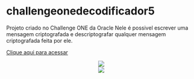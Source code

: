# challengeonedecodificador5
Projeto criado no Challenge ONE  da Oracle
Nele é possivel escrever uma mensagem criptografada e descriptografar qualquer mensagem criptografada feita por ele.

[Clique aqui para acessar
](https://diegoestefano.github.io/Criptografador/)

<div align="center"> <img  src="https://user-images.githubusercontent.com/81423690/232114957-376b2c1e-7534-4eed-8999-aba537ac6155.png"> </div>

<div align="center"> <img src="https://github.com/DiegoEstefano/Criptografador/issues/2#issue-1668655618"> </div>

